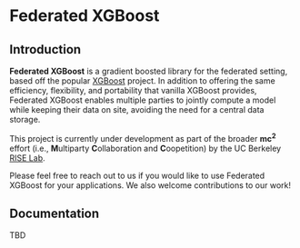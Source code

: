 # Federated XGBoost

## Introduction

**Federated XGBoost** is a gradient boosted library for the federated setting, based off the popular [XGBoost](https://github.com/dmlc/xgboost) project. In addition to offering the same efficiency, flexibility, and portability that vanilla XGBoost provides, Federated XGBoost enables multiple parties to jointly compute a model while keeping their data on site, avoiding the need for a central data storage. 

This project is currently under development as part of the broader **mc<sup>2</sup>** effort (i.e., **M**ultiparty **C**ollaboration and **C**oopetition) by the UC Berkeley [RISE Lab](https://rise.cs.berkeley.edu/).

Please feel free to reach out to us if you would like to use Federated XGBoost for your applications. We also welcome contributions to our work!

## Documentation

TBD
